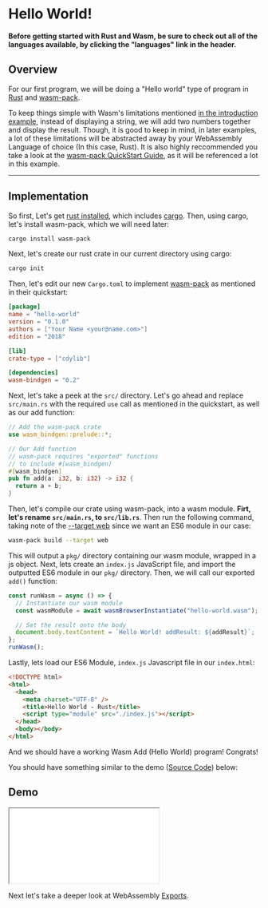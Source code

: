 # Hello World!

**Before getting started with Rust and Wasm, be sure to check out all of the languages available, by clicking the "languages" link in the header.**

## Overview

For our first program, we will be doing a "Hello world" type of program in [Rust](https://www.rust-lang.org/) and [wasm-pack](https://github.com/rustwasm/wasm-pack).

To keep things simple with Wasm's limitations mentioned [in the introduction example](/example-redirect?exampleName=introduction&programmingLanguage=all), instead of displaying a string, we will add two numbers together and display the result. Though, it is good to keep in mind, in later examples, a lot of these limitations will be abstracted away by your WebAssembly Language of choice (In this case, Rust). It is also highly reccommended you take a look at the [wasm-pack QuickStart Guide](https://github.com/rustwasm/wasm-pack#-quickstart-guide), as it will be referenced a lot in this example.

---

## Implementation

So first, Let's get [rust installed](https://www.rust-lang.org/tools/install), which includes [cargo](https://doc.rust-lang.org/cargo/index.html). Then, using cargo, let's install wasm-pack, which we will need later:

```bash
cargo install wasm-pack
```

Next, let's create our rust crate in our current directory using cargo:

```bash
cargo init
```

Then, let's edit our new `Cargo.toml` to implement [wasm-pack](https://github.com/rustwasm/wasm-pack#-quickstart-guide) as mentioned in their quickstart:

```toml
[package]
name = "hello-world"
version = "0.1.0"
authors = ["Your Name <your@name.com>"]
edition = "2018"

[lib]
crate-type = ["cdylib"]

[dependencies]
wasm-bindgen = "0.2"
```

Next, let's take a peek at the `src/` directory. Let's go ahead and replace `src/main.rs` with the required `use` call as mentioned in the quickstart, as well as our add function:

```rust
// Add the wasm-pack crate
use wasm_bindgen::prelude::*;

// Our Add function
// wasm-pack requires "exported" functions
// to include #[wasm_bindgen]
#[wasm_bindgen]
pub fn add(a: i32, b: i32) -> i32 {
  return a + b;
}
```

Then, let's compile our crate using wasm-pack, into a wasm module. **Firt, let's rename `src/main.rs`, to `src/lib.rs`**. Then run the following command, taking note of the [--target web](https://rustwasm.github.io/docs/wasm-pack/commands/build.html#target) since we want an ES6 module in our case:

```bash
wasm-pack build --target web
```

This will output a `pkg/` directory containing our wasm module, wrapped in a js object. Next, lets create an `index.js` JavaScript file, and import the outputted ES6 module in our `pkg/` directory. Then, we will call our exported `add()` function:

```javascript
const runWasm = async () => {
  // Instantiate our wasm module
  const wasmModule = await wasmBrowserInstantiate("hello-world.wasm");

  // Set the result onto the body
  document.body.textContent = `Hello World! addResult: ${addResult}`;
};
runWasm();
```

Lastly, lets load our ES6 Module, `index.js` Javascript file in our `index.html`:

```html
<!DOCTYPE html>
<html>
  <head>
    <meta charset="UTF-8" />
    <title>Hello World - Rust</title>
    <script type="module" src="./index.js"></script>
  </head>
  <body></body>
</html>
```

And we should have a working Wasm Add (Hello World) program! Congrats!

You should have something similar to the demo ([Source Code](/source-redirect?path=examples/hello-world/demo/rust)) below:

## Demo

<iframe src="/examples/hello-world/demo/rust/"></iframe>

Next let's take a deeper look at WebAssembly [Exports](/example-redirect?exampleName=exports).
